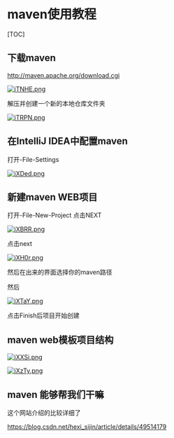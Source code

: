 # maven使用教程

[TOC]

## 下载maven

<http://maven.apache.org/download.cgi>

[![iTNHE.png](https://s1.ax2x.com/2018/05/13/iTNHE.png)](https://simimg.com/i/iTNHE)

解压并创建一个新的本地仓库文件夹

[![iTRPN.png](https://s1.ax2x.com/2018/05/13/iTRPN.png)](https://simimg.com/i/iTRPN)

## **在IntelliJ IDEA中配置maven** 

打开-File-Settings 

[![iXDed.png](https://s1.ax2x.com/2018/05/13/iXDed.png)](https://simimg.com/i/iXDed)

## 新建maven WEB项目

打开-File-New-Project   点击NEXT 

[![iXBRR.png](https://s1.ax2x.com/2018/05/13/iXBRR.png)](https://simimg.com/i/iXBRR)

点击next

[![iXH0r.png](https://s1.ax2x.com/2018/05/13/iXH0r.png)](https://simimg.com/i/iXH0r)

然后在出来的界面选择你的maven路径

然后

[![iXTaY.png](https://s1.ax2x.com/2018/05/13/iXTaY.png)](https://simimg.com/i/iXTaY)

点击Finish后项目开始创建 

## **maven web模板项目结构** 



[![iXXSi.png](https://s1.ax2x.com/2018/05/13/iXXSi.png)](https://simimg.com/i/iXXSi)



[![iXzTy.png](https://s1.ax2x.com/2018/05/13/iXzTy.png)](https://simimg.com/i/iXzTy)

## maven 能够帮我们干嘛

这个网站介绍的比较详细了

<https://blog.csdn.net/hexi_sijin/article/details/49514179>

